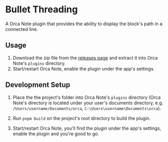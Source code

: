 # Bullet Threading

A Orca Note plugin that provides the ability to display the block's path in a connected line.

## Usage

1. Download the zip file from the [releases page](https://github.com/sethyuan/orca-bullet-threading/releases) and extract it into Orca Note's `plugins` directory.
2. Start/restart Orca Note, enable the plugin under the app's settings.

## Development Setup

1. Place the the project's folder into Orca Note's `plugins` directory (Orca Note's directory is located under your user's documents directory, e.g. `/Users/username/Documents/orca`, `C:\Users\username\Documents\orca`).

2. Run `pnpm build` on the project's root directory to build the plugin.

3. Start/restart Orca Note, you'll find the plugin under the app's settings, enable the plugin and you're good to go.
